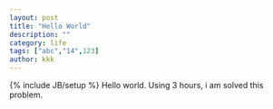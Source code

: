 ```yaml
---
layout: post
title: "Hello World"
description: ""
category: life
tags: ["abc","14",123]
author: kkk
---
```

{% include JB/setup %}
Hello world.
Using 3 hours, i am solved this problem.

